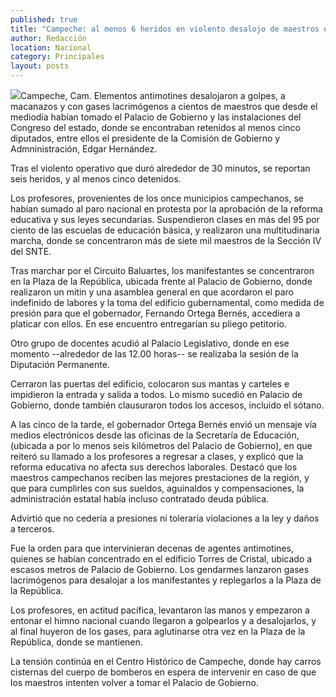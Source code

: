 ```yaml
---
published: true
title: "Campeche: al menos 6 heridos en violento desalojo de maestros que protestaban"
author: Redacción
location: Nacional
category: Principales
layout: posts
---
```


![](http://i.imgur.com/MjkCmYmm.jpg)Campeche, Cam. Elementos antimotines desalojaron a golpes, a macanazos y con gases lacrimógenos a cientos de maestros que desde el mediodía habían tomado el Palacio de Gobierno y las
instalaciones del Congreso del estado, donde se encontraban retenidos al menos cinco diputados, entre ellos el presidente de la Comisión de Gobierno y Admninistración, Edgar Hernández.

Tras el violento operativo que duró alrededor de 30 minutos, se
reportan seis heridos, y al menos cinco detenidos.

Los profesores, provenientes de los once municipios campechanos, se habían sumado al paro nacional en protesta por la aprobación de la reforma educativa y sus leyes secundarias. Suspendieron clases en más del 95 por ciento de las escuelas de
educación básica, y realizaron una multitudinaria marcha, donde se concentraron más de siete mil maestros de la Sección IV del SNTE.

Tras marchar por el Circuito Baluartes, los manifestantes se concentraron en la Plaza de la República, ubicada frente al Palacio de Gobierno, donde realizaron un mitin y una asamblea general en que acordaron el paro indefinido de labores y la toma del edificio gubernamental, como medida de presión para que el gobernador, Fernando Ortega Bernés, accediera a platicar con ellos. En ese encuentro entregarían su pliego petitorio.

Otro grupo de docentes acudió al Palacio Legislativo, donde en ese momento --alrededor de las 12.00 horas-- se realizaba la sesión de la Diputación Permanente.

Cerraron las puertas del edificio, colocaron sus mantas y carteles e impidieron la entrada y salida a todos. Lo mismo sucedió en Palacio de Gobierno, donde también clausuraron todos los accesos, incluido el sótano.

A las cinco de la tarde, el gobernador Ortega Bernés envió un mensaje vía medios electrónicos desde las oficinas de la Secretaría de Educación, (ubicada a por lo menos seis kilómetros del Palacio de Gobierno), en que reiteró su llamado a los profesores a regresar a clases, y explicó que la reforma educativa no afecta sus derechos laborales. Destacó que los maestros campechanos reciben las mejores prestaciones de la región, y que para cumplirles con sus sueldos, aguinaldos y compensaciones, la administración estatal había incluso  contratado deuda pública.

Advirtió que no cedería a presiones ni toleraría violaciones a la ley y daños a terceros.

Fue la orden para que intervinieran decenas de agentes antimotines, quienes se habían concentrado en el edificio Torres de Cristal, ubicado a escasos metros de Palacio de Gobierno. Los gendarmes lanzaron gases lacrimógenos para desalojar a los manifestantes y replegarlos a la Plaza de la República.

Los profesores, en actitud pacífica, levantaron las manos y empezaron a entonar el himno nacional cuando llegaron a golpearlos y a desalojarlos, y al final huyeron de los gases, para aglutinarse otra vez en la Plaza de la República, donde se mantienen.

La tensión continúa en el Centro Histórico de Campeche, donde hay carros cisternas del cuerpo de bomberos en espera de intervenir en caso de que los maestros intenten volver a tomar el Palacio de Gobierno.
